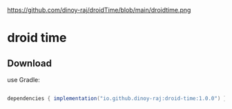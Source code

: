 https://github.com/dinoy-raj/droidTime/blob/main/droidtime.png <h1 align="left"> droid time </h1>


Download
--------
use Gradle:

```gradle

dependencies { implementation("io.github.dinoy-raj:droid-time:1.0.0") }
```
